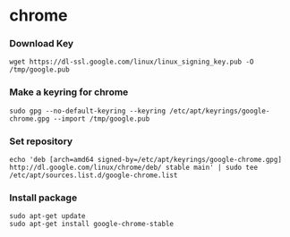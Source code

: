 # chrome

### Download Key 

```
wget https://dl-ssl.google.com/linux/linux_signing_key.pub -O /tmp/google.pub
```

### Make a keyring for chrome

```
sudo gpg --no-default-keyring --keyring /etc/apt/keyrings/google-chrome.gpg --import /tmp/google.pub
```

### Set repository

```
echo 'deb [arch=amd64 signed-by=/etc/apt/keyrings/google-chrome.gpg] http://dl.google.com/linux/chrome/deb/ stable main' | sudo tee /etc/apt/sources.list.d/google-chrome.list
```

### Install package

```
sudo apt-get update 
sudo apt-get install google-chrome-stable
```
